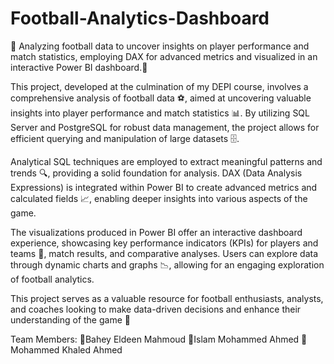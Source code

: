 # Football-Analytics-Dashboard
🌱 Analyzing football data to uncover insights on player performance and match statistics, employing DAX for advanced metrics and visualized in an interactive Power BI dashboard.🌱

This project, developed at the culmination of my DEPI course, involves a comprehensive analysis of football data ⚽, aimed at uncovering valuable insights into player performance and match statistics 📊. By utilizing SQL Server and PostgreSQL for robust data management, the project allows for efficient querying and manipulation of large datasets 🗄️.

Analytical SQL techniques are employed to extract meaningful patterns and trends 🔍, providing a solid foundation for analysis. DAX (Data Analysis Expressions) is integrated within Power BI to create advanced metrics and calculated fields 📈, enabling deeper insights into various aspects of the game.

The visualizations produced in Power BI offer an interactive dashboard experience, showcasing key performance indicators (KPIs) for players and teams 🥇, match results, and comparative analyses. Users can explore data through dynamic charts and graphs 📉, allowing for an engaging exploration of football analytics.

This project serves as a valuable resource for football enthusiasts, analysts, and coaches looking to make data-driven decisions and enhance their understanding of the game 🎉

Team Members:
🥇Bahey Eldeen Mahmoud 
🥇Islam Mohammed Ahmed
🥇Mohammed Khaled Ahmed
